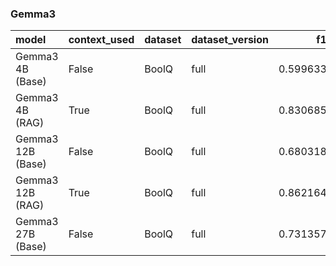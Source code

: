 ### Gemma3

| model             | context_used   | dataset   | dataset_version   |       f1 |       em |   total_energy_kWh |   inference_energy_kWh |   retrieval_energy_kWh |   total_emissions_kg |   inference_emissions_kg |   retrieval_emissions_kg |   avg_time_s | total_time   |
|:------------------|:---------------|:----------|:------------------|---------:|---------:|-------------------:|-----------------------:|-----------------------:|---------------------:|-------------------------:|-------------------------:|-------------:|:-------------|
| Gemma3 4B (Base)  | False          | BoolQ     | full              | 0.599633 | 0.599633 |           0.000067 |               0.000067 |               0.000000 |             0.000019 |                 0.000019 |                 0.000000 |     0.238897 | 0:13:01      |
| Gemma3 4B (RAG)   | True           | BoolQ     | full              | 0.830685 | 0.830685 |           0.000081 |               0.000074 |               0.000007 |             0.000017 |                 0.000016 |                 0.000001 |     0.293497 | 0:16:00      |
| Gemma3 12B (Base) | False          | BoolQ     | full              | 0.680318 | 0.680318 |           0.000085 |               0.000085 |               0.000000 |             0.000023 |                 0.000023 |                 0.000000 |     0.304952 | 0:16:37      |
| Gemma3 12B (RAG)  | True           | BoolQ     | full              | 0.862164 | 0.862164 |           0.000117 |               0.000110 |               0.000008 |             0.000033 |                 0.000031 |                 0.000002 |     0.423838 | 0:23:06      |
| Gemma3 27B (Base) | False          | BoolQ     | full              | 0.731357 | 0.731357 |           0.000110 |               0.000110 |               0.000000 |             0.000032 |                 0.000032 |                 0.000000 |     0.396228 | 0:21:36      |

